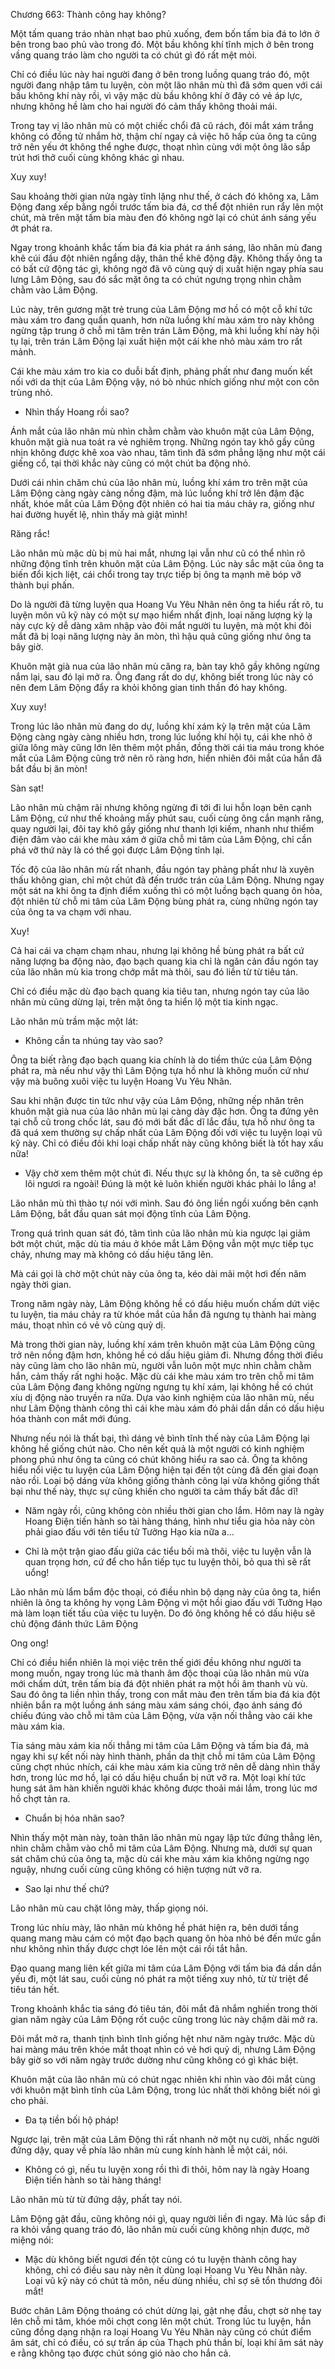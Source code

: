 




Chương 663: Thành công hay không?


Một tấm quang tráo nhàn nhạt bao phủ xuống, đem bốn tấm bia đá to lớn ở bên trong bao phủ vào trong đó. Một bầu không khí tĩnh mịch ở bên trong vầng quang tráo làm cho người ta có chút gì đó rất mệt mỏi.

Chỉ có điều lúc này hai người đang ở bên trong luồng quang tráo đó, một người đang nhập tâm tu luyện, còn một lão nhân mù thì đã sớm quen với cái bầu không khí này rồi, vì vậy mặc dù bầu không khí ở đây có vẻ áp lực, nhưng không hề làm cho hai người đó cảm thấy không thoải mái.

Trong tay vị lão nhân mù có một chiếc chổi đã cũ rách, đôi mắt xám trắng không có đồng tử nhắm hờ, thậm chí ngay cả việc hô hấp của ông ta cũng trở nên yếu ớt không thể nghe được, thoạt nhìn cùng với một ông lão sắp trút hơi thở cuối cùng không khác gì nhau.

Xuy xuy!

Sau khoảng thời gian nửa ngày tĩnh lặng như thế, ở cách đó không xa, Lâm Động đang xếp bằng ngồi trước tấm bia đá, cơ thể đột nhiên run rẩy lên một chút, mà trên mặt tấm bia màu đen đó không ngờ lại có chút ánh sáng yếu ớt phát ra.

Ngay trong khoảnh khắc tấm bia đá kia phát ra ánh sáng, lão nhân mù đang khẽ cúi đầu đột nhiên ngẩng dậy, thân thể khẽ động đậy. Không thấy ông ta có bất cứ động tác gì, không ngờ đã vô cùng quỷ dị xuất hiện ngay phía sau lưng Lâm Động, sau đó sắc mặt ông ta có chút ngưng trọng nhìn chằm chằm vào Lâm Động.

Lúc này, trên gương mặt trẻ trung của Lâm Động mơ hồ có một cỗ khí tức màu xám tro đang quấn quanh, hơn nữa luồng khí màu xám tro này không ngừng tập trung ở chỗ mi tâm trên trán Lâm Động, mà khi luồng khí này hội tụ lại, trên trán Lâm Động lại xuất hiện một cái khe nhỏ màu xám tro rất mảnh.

Cái khe màu xám tro kia co duỗi bất định, phảng phất như đang muốn kết nối với da thịt của Lâm Động vậy, nó bò nhúc nhích giống như một con côn trùng nhỏ.

- Nhìn thấy Hoang rồi sao?

Ánh mắt của lão nhân mù nhìn chằm chằm vào khuôn mặt của Lâm Động, khuôn mặt già nua toát ra vẻ nghiêm trọng. Những ngón tay khô gầy cũng nhịn không được khẽ xoa vào nhau, tâm tình đã sớm phẳng lặng như một cái giếng cổ, tại thời khắc này cũng có một chút ba động nhỏ.

Dưới cái nhìn chăm chú của lão nhân mù, luồng khí xám tro trên mặt của Lâm Động càng ngày càng nồng đậm, mà lúc luồng khí trở lên đậm đặc nhất, khóe mắt của Lâm Động đột nhiên có hai tia máu chảy ra, giống như hai đường huyết lệ, nhìn thấy mà giật mình!

Răng rắc!

Lão nhân mù mặc dù bị mù hai mắt, nhưng lại vẫn như cũ có thể nhìn rõ những động tĩnh trên khuôn mặt của Lâm Động. Lúc này sắc mặt của ông ta biến đổi kịch liệt, cái chổi trong tay trực tiếp bị ông ta mạnh mẽ bóp vỡ thành bụi phấn.

Do là người đã từng luyện qua Hoang Vu Yêu Nhãn nên ông ta hiểu rất rõ, tu luyện môn vũ kỹ này có một sự mạo hiểm nhất định, loại năng lượng kỳ lạ này cực kỳ dễ dàng xâm nhập vào đôi mắt người tu luyện, mà một khi đôi mắt đã bị loại năng lượng này ăn mòn, thì hậu quả cũng giống như ông ta bây giờ.

Khuôn mặt già nua của lão nhân mù căng ra, bàn tay khô gầy không ngừng nắm lại, sau đó lại mở ra. Ông đang rất do dự, không biết trong lúc này có nên đem Lâm Động đẩy ra khỏi không gian tinh thần đó hay không.

Xuy xuy!

Trong lúc lão nhân mù đang do dự, luồng khí xám kỳ lạ trên mặt của Lâm Động càng ngày càng nhiều hơn, trong lúc luồng khí hội tụ, cái khe nhỏ ở giữa lông mày cũng lớn lên thêm một phần, đồng thời cái tia máu trong khóe mắt của Lâm Động cũng trở nên rõ ràng hơn, hiển nhiên đôi mắt của hắn đã bắt đầu bị ăn mòn!

Sàn sạt!

Lão nhân mù chậm rãi nhưng không ngừng đi tới đi lui hỗn loạn bên cạnh Lâm Động, cứ như thế khoảng mấy phút sau, cuối cùng ông cắn mạnh răng, quay người lại, đôi tay khô gầy giống như thanh lợi kiếm, nhanh như thiểm điện đâm vào cái khe màu xám ở giữa chỗ mi tâm của Lâm Động, chỉ cần phá vỡ thứ này là có thể gọi được Lâm Động tỉnh lại.

Tốc độ của lão nhân mù rất nhanh, đầu ngón tay phảng phất như là xuyên thấu không gian, chỉ một chút đã đến trước trán của Lâm Động. Nhưng ngay một sát na khi ông ta định điểm xuống thì có một luồng bạch quang ôn hòa, đột nhiên từ chỗ mi tâm của Lâm Động bùng phát ra, cùng những ngón tay của ông ta va chạm với nhau.

Xuy!

Cả hai cái va chạm chạm nhau, nhưng lại không hề bùng phát ra bất cứ năng lượng ba động nào, đạo bạch quang kia chỉ là ngăn cản đầu ngón tay của lão nhân mù kia trong chớp mắt mà thôi, sau đó liền từ từ tiêu tán.

Chỉ có điều mặc dù đạo bạch quang kia tiêu tan, nhưng ngón tay của lão nhân mù cũng dừng lại, trên mặt ông ta hiển lộ một tia kinh ngạc.

Lão nhân mù trầm mặc một lát:

- Không cần ta nhúng tay vào sao?

Ông ta biết rằng đạo bạch quang kia chính là do tiềm thức của Lâm Động phát ra, mà nếu như vậy thì Lâm Động tựa hồ như là không muốn cứ như vậy mà buông xuôi việc tu luyện Hoang Vu Yêu Nhãn.

Sau khi nhận được tin tức như vậy của Lâm Động, những nếp nhăn trên khuôn mặt già nua của lão nhân mù lại càng dày đặc hơn. Ông ta đứng yên tại chỗ cũ trong chốc lát, sau đó mới bất đắc dĩ lắc đầu, tựa hồ như ông ta đã quá xem thường sự chấp nhất của Lâm Động đối với việc tu luyện loại vũ kỹ này. Chỉ có điều đôi khi loại chấp nhất này cũng không biết là tốt hay xấu nữa!

- Vậy chờ xem thêm một chút đi. Nếu thực sự là không ổn, ta sẽ cưỡng ép lôi ngươi ra ngoài! Đúng là một kẻ luôn khiến người khác phải lo lắng a!

Lão nhân mù thì thào tự nói với mình. Sau đó ông liền ngồi xuống bên cạnh Lâm Động, bắt đầu quan sát mọi động tĩnh của Lâm Động.

Trong quá trình quan sát đó, tâm tình của lão nhân mù kia ngược lại giảm bớt một chút, mặc dù tia máu ở khóe mắt Lâm Động vẫn một mực tiếp tục chảy, nhưng may mà không có dấu hiệu tăng lên.

Mà cái gọi là chờ một chút này của ông ta, kéo dài mãi một hơi đến năm ngày thời gian.

Trong năm ngày này, Lâm Động không hề có dấu hiệu muốn chấm dứt việc tu luyện, tia máu chảy ra từ khóe mắt của hắn đã ngưng tụ thành hai màng máu, thoạt nhìn có vẻ vô cùng quỷ dị.

Mà trong thời gian này, luồng khí xám trên khuôn mặt của Lâm Động cũng trở nên nồng đậm hơn, không hề có dấu hiệu giảm đi. Nhưng đồng thời điều này cũng làm cho lão nhân mù, người vẫn luôn một mực nhìn chằm chằm hắn, cảm thấy rất nghi hoặc. Mặc dù cái khe màu xám tro trên chỗ mi tâm của Lâm Động đang không ngừng ngưng tụ khí xám, lại không hề có chút xíu dị động nào truyền ra nữa. Dựa vào kinh nghiệm của lão nhân mù, nếu như Lâm Động thành công thì cái khe màu xám đó phải dần dần có dấu hiệu hóa thành con mắt mới đúng.

Nhưng nếu nói là thất bại, thì dáng vẻ bình tĩnh thế này của Lâm Động lại không hề giống chút nào. Cho nên kết quả là một người có kinh nghiệm phong phú như ông ta cũng có chút không hiểu ra sao cả. Ông ta không hiểu nổi việc tu luyện của Lâm Động hiện tại đến tột cùng đã đến giai đoạn nào rồi. Loại bộ dáng vừa không giống thành công lại vừa không giống thất bại như thế này, thực sự cũng khiến cho người ta cảm thấy bất đắc dĩ!

- Năm ngày rồi, cũng không còn nhiều thời gian cho lắm. Hôm nay là ngày Hoang Điện tiến hành so tài hàng tháng, hình như tiểu gia hỏa này còn phải giao đấu với tên tiểu tử Tưởng Hạo kia nữa a…

- Chỉ là một trận giao đấu giữa các tiểu bối mà thôi, việc tu luyện vẫn là quan trọng hơn, cứ để cho hắn tiếp tục tu luyện thôi, bỏ qua thì sẽ rất uổng!

Lão nhân mù lẩm bẩm độc thoại, có điều nhìn bộ dạng này của ông ta, hiển nhiên là ông ta không hy vọng Lâm Động vì một hồi giao đấu với Tưởng Hạo mà làm loạn tiết tấu của việc tu luyện. Do đó ông không hề có dấu hiệu sẽ chủ động đánh thức Lâm Động

Ong ong!

Chỉ có điều hiển nhiên là mọi việc trên thế giới đều không như người ta mong muốn, ngay trong lúc mà thanh âm độc thoại của lão nhân mù vừa mới chấm dứt, trên tấm bia đá đột nhiên phát ra một hồi âm thanh vù vù. Sau đó ông ta liền nhìn thấy, trong con mắt màu đen trên tấm bia đá kia đột nhiên bắn ra một luồng ánh sáng màu xám sáng chói, đạo ánh sáng đó chiếu đúng vào chỗ mi tâm của Lâm Động, vừa vặn nối thẳng vào cái khe màu xám kia.

Tia sáng màu xám kia nối thẳng mi tâm của Lâm Động và tấm bia đá, mà ngay khi sự kết nối này hình thành, phần da thịt chỗ mi tâm của Lâm Động cũng chợt nhúc nhích, cái khe màu xám kia cũng trở nên dễ dàng nhìn thấy hơn, trong lúc mơ hồ, lại có dấu hiệu chuẩn bị nứt vỡ ra. Một loại khí tức hung sát âm hàn khiến người khác không được thoải mái lắm, trong lúc mơ hồ chợt tản ra.

- Chuẩn bị hóa nhãn sao?

Nhìn thấy một màn này, toàn thân lão nhân mù ngay lập tức đứng thẳng lên, nhìn chằm chằm vào chỗ mi tâm của Lâm Động. Nhưng mà, dưới sự quan sát chăm chú của ông ta, mặc dù cái khe màu xám kia không ngừng ngọ nguậy, nhưng cuối cùng cũng không có hiện tượng nứt vỡ ra.

- Sao lại như thế chứ?

Lão nhân mù cau chặt lông mày, thấp giọng nói.

Trong lúc nhíu mày, lão nhân mù không hề phát hiện ra, bên dưới tầng quang mang màu cám có một đạo bạch quang ôn hòa nhỏ bé đến mức gần như không nhìn thấy được chợt lóe lên một cái rồi tắt hẳn.

Đạo quang mang liên kết giữa mi tâm của Lâm Động với tấm bia đá dần dần yếu đi, một lát sau, cuối cùng nó phát ra một tiếng xuy nhỏ, từ từ triệt để tiêu tán hết.

Trong khoảnh khắc tia sáng đó tiêu tán, đôi mắt đã nhắm nghiền trong thời gian năm ngày của Lâm Động rốt cuộc cũng trong lúc này chậm dãi mở ra.

Đôi mắt mở ra, thanh tịnh bình tĩnh giống hệt như năm ngày trước. Mặc dù hai màng máu trên khóe mắt thoạt nhìn có vẻ hơi quỷ dị, nhưng Lâm Động bây giờ so với năm ngày trước dường như cũng không có gì khác biệt.

Khuôn mặt của lão nhân mù có chút ngạc nhiên khi nhìn vào đôi mắt cùng với khuôn mặt bình tĩnh của Lâm Động, trong lúc nhất thời không biết nói gì cho phải.

- Đa tạ tiền bối hộ pháp!

Ngược lại, trên mặt của Lâm Động thì rất nhanh nở một nụ cười, nhấc người đứng dậy, quay về phía lão nhân mù cung kính hành lễ một cái, nói.

- Không có gì, nếu tu luyện xong rồi thì đi thôi, hôm nay là ngày Hoang Điện tiến hành so tài hàng tháng!

Lão nhân mù từ từ đứng dậy, phất tay nói.

Lâm Động gật đầu, cũng không nói gì, quay người liền đi ngay. Mà lúc sắp đi ra khỏi vầng quang tráo đó, lão nhân mù cuối cùng không nhịn được, mở miệng nói:

- Mặc dù không biết ngươi đến tột cùng có tu luyện thành công hay không, chỉ có điều sau này nên ít dùng loại Hoang Vu Yêu Nhãn này. Loại vũ kỹ này có chút tà môn, nếu dùng nhiều, chỉ sợ sẽ tổn thương đôi mắt!

Bước chân Lâm Động thoáng có chút dừng lại, gật nhẹ đầu, chợt sờ nhẹ tay lên chỗ mi tâm, khóe môi chợt cong lên một chút. Trong lúc tu luyện, hắn cũng đồng dạng nhận ra loại Hoang Vu Yêu Nhãn này cũng có chút điểm âm sát, chỉ có điều, có sự trấn áp của Thạch phù thần bí, loại khí âm sát này e rằng không tạo được chút sóng gió nào cho hắn cả.




